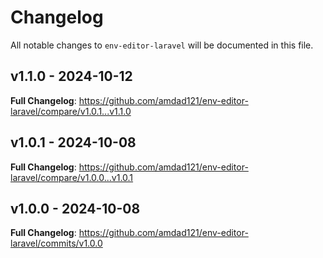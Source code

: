 # Changelog

All notable changes to `env-editor-laravel` will be documented in this file.

## v1.1.0 - 2024-10-12

**Full Changelog**: https://github.com/amdad121/env-editor-laravel/compare/v1.0.1...v1.1.0

## v1.0.1 - 2024-10-08

**Full Changelog**: https://github.com/amdad121/env-editor-laravel/compare/v1.0.0...v1.0.1

## v1.0.0 - 2024-10-08

**Full Changelog**: https://github.com/amdad121/env-editor-laravel/commits/v1.0.0
